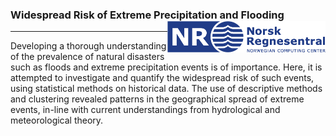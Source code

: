 ### Widespread Risk of Extreme Precipitation and Flooding <img src="figures/NR-logo.png" align="right" height="50px"/>
---

Developing a thorough understanding of the prevalence of natural disasters such as floods and extreme precipitation events is of importance. Here, it is attempted to investigate and quantify the widespread risk of such events, using statistical methods on historical data. The use of descriptive methods and clustering revealed patterns in the geographical spread of extreme events, in-line with current understandings from hydrological and meteorological theory.
